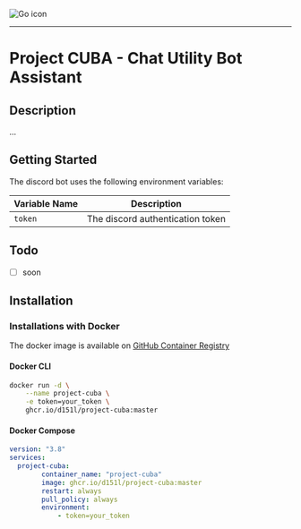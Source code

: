 ![Go icon](https://upload.wikimedia.org/wikipedia/commons/thumb/0/05/Go_Logo_Blue.svg/512px-Go_Logo_Blue.svg.png)

---

# Project CUBA - Chat Utility Bot Assistant

## Description

...

## Getting Started

The discord bot uses the following environment variables:

| Variable Name | Description                      |
|---------------|----------------------------------|
| `token` | The discord authentication token |

## Todo
- [ ] soon

## Installation

### Installations with Docker

The docker image is available on [GitHub Container Registry](https://github.com/d151l/discordbot/pkgs/container/discordbot)

#### Docker CLI

```bash
docker run -d \
    --name project-cuba \
    -e token=your_token \
    ghcr.io/d151l/project-cuba:master
```

#### Docker Compose

```yaml
version: "3.8"
services:
  project-cuba:
        container_name: "project-cuba"
        image: ghcr.io/d151l/project-cuba:master
        restart: always
        pull_policy: always
        environment:
            - token=your_token
```
